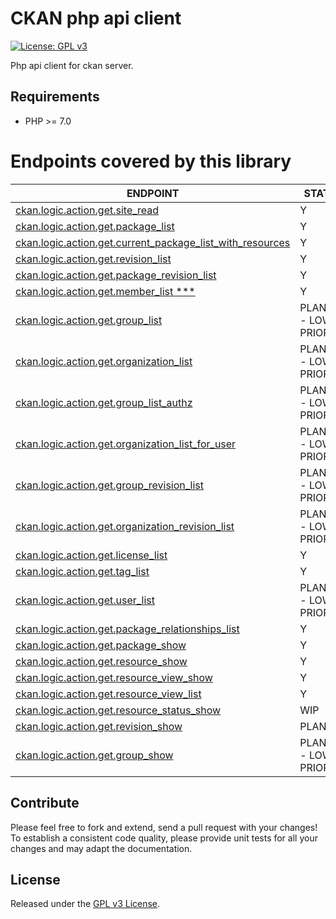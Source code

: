 # CKAN php api client
[![License: GPL v3](https://img.shields.io/badge/License-GPL%20v3-blue.svg)](https://www.gnu.org/licenses/gpl-3.0)


Php api client for ckan server.

Requirements
------------

- PHP >= 7.0


# Endpoints covered by this library

| ENDPOINT | STATUS |
| ------------- | ------------- |
| [ckan.logic.action.get.site_read](http://docs.ckan.org/en/ckan-2.7.3/api/#ckan.logic.action.get.site_read) | Y |
| [ckan.logic.action.get.package_list](http://docs.ckan.org/en/ckan-2.7.3/api/index.html#ckan.logic.action.get.package_list) | Y |
| [ckan.logic.action.get.current_package_list_with_resources](http://docs.ckan.org/en/ckan-2.7.3/api/#ckan.logic.action.get.current_package_list_with_resources) | Y |
| [ckan.logic.action.get.revision_list](http://docs.ckan.org/en/ckan-2.7.3/api/#ckan.logic.action.get.revision_list)| Y |
| [ckan.logic.action.get.package_revision_list](http://docs.ckan.org/en/ckan-2.7.3/api/#ckan.logic.action.get.package_revision_list) | Y |
| [ckan.logic.action.get.member_list ***](http://docs.ckan.org/en/ckan-2.7.3/api/#ckan.logic.action.get.member_list) | Y |
| [ckan.logic.action.get.group_list](http://docs.ckan.org/en/ckan-2.7.3/api/#ckan.logic.action.get.group_list) | PLANNED - LOW PRIORITY |
| [ckan.logic.action.get.organization_list](http://docs.ckan.org/en/ckan-2.7.3/api/#ckan.logic.action.get.organization_list) | PLANNED - LOW PRIORITY |
| [ckan.logic.action.get.group_list_authz](http://docs.ckan.org/en/ckan-2.7.3/api/#ckan.logic.action.get.group_list_authz) | PLANNED - LOW PRIORITY |
| [ckan.logic.action.get.organization_list_for_user](http://docs.ckan.org/en/ckan-2.7.3/api/#ckan.logic.action.get.organization_list_for_user) | PLANNED - LOW PRIORITY |
| [ckan.logic.action.get.group_revision_list](http://docs.ckan.org/en/ckan-2.7.3/api/#ckan.logic.action.get.group_revision_list) | PLANNED - LOW PRIORITY |
| [ckan.logic.action.get.organization_revision_list](http://docs.ckan.org/en/ckan-2.7.3/api/#ckan.logic.action.get.organization_revision_list) | PLANNED - LOW PRIORITY |
| [ckan.logic.action.get.license_list](http://docs.ckan.org/en/ckan-2.7.3/api/#ckan.logic.action.get.license_list) | Y |
| [ckan.logic.action.get.tag_list](http://docs.ckan.org/en/ckan-2.7.3/api/#ckan.logic.action.get.tag_list) | Y |
| [ckan.logic.action.get.user_list](http://docs.ckan.org/en/ckan-2.7.3/api/#ckan.logic.action.get.user_list) | PLANNED - LOW PRIORITY |
| [ckan.logic.action.get.package_relationships_list](http://docs.ckan.org/en/ckan-2.7.3/api/#ckan.logic.action.get.package_relationships_list) | Y |
| [ckan.logic.action.get.package_show](http://docs.ckan.org/en/ckan-2.7.3/api/#ckan.logic.action.get.package_show) | Y |
| [ckan.logic.action.get.resource_show](http://docs.ckan.org/en/ckan-2.7.3/api/#ckan.logic.action.get.resource_show) | Y |
| [ckan.logic.action.get.resource_view_show](http://docs.ckan.org/en/ckan-2.7.3/api/#ckan.logic.action.get.resource_view_show) | Y |
| [ckan.logic.action.get.resource_view_list](http://docs.ckan.org/en/ckan-2.7.3/api/#ckan.logic.action.get.resource_view_list) | Y |
| [ckan.logic.action.get.resource_status_show](http://docs.ckan.org/en/ckan-2.7.3/api/#ckan.logic.action.get.resource_status_show) | WIP |
| [ckan.logic.action.get.revision_show](http://docs.ckan.org/en/ckan-2.7.3/api/#ckan.logic.action.get.revision_show) | PLANNED |
| [ckan.logic.action.get.group_show](http://docs.ckan.org/en/ckan-2.7.3/api/#ckan.logic.action.get.group_show) | PLANNED - LOW PRIORITY |



## Contribute

Please feel free to fork and extend, send a pull request with your changes!
To establish a consistent code quality, please provide unit tests for all your changes and may adapt the documentation.

## License

Released under the [GPL v3 License](LICENSE).